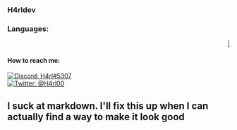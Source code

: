 <!---
H4rldev/H4rldev is a ✨ special ✨ repository because its `README.md` (this file) appears on your GitHub profile.
You can click the Preview link to take a look at your changes.
--->

### H4rldev
### Languages:
<marquee>
<a href="https://www.cplusplus.com/"><img src="https://img.shields.io/badge/Learning-C%2B%2B-blue?style=for-the-badge" alt="Learning C++"></a>
<a href="https://developer.mozilla.org/en-US/docs/Web/HTML"><img src="https://img.shields.io/badge/Learning-HTML5-red?style=for-the-badge" alt="Learning HTML"></alt>
<a href="https://developer.mozilla.org/en-US/docs/Web/CSS"><img src="https://img.shields.io/badge/Learning-CSS-blue?style=for-the-badge" alt="Learning CSS"></alt>
<a href="https://java.com"><img src="https://img.shields.io/badge/Planning%20to%20Learn-Java-darkred?style=for-the-badge" alt="Planning to Learn Java"></alt>
<a href="https://en.wikipedia.org/wiki/C_(programming_language)"><img src="https://img.shields.io/badge/Planning%20to%20Learn-C-green?style=for-the-badge" alt="Planning to Learn Java"></a>
<a href="https://www.python.org/"><img src="https://img.shields.io/badge/Planning%20to%20Learn-Python-darkgreen" alt="Planning to Learn Python"></a>
</marquee><br>

#### How to reach me:
<a href="https://paste.gg/p/anonymous/542110b9ccda418689dd5030c04c2586/files/08ce1791991545649ab17ed728ff9d00/raw"><img src="https://img.shields.io/badge/Discord-H4rl%235307-purple?style=for-the-badge" alt="Discord: H4rl#5307"></a> <br>
<a href="https://twitter.com/h4rl00"><img src="https://img.shields.io/badge/Twitter-%40H4rl00-blue?style=for-the-badge" alt="Twitter: @H4rl00"/></a> 

## I suck at markdown. I'll fix this up when I can actually find a way to make it look good


